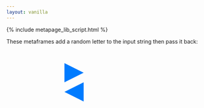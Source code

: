```yaml
---
layout: vanilla
---
```

<style>
.column {
	display: flex;
	flex-direction: column;
}

.row {
	display: flex;
	flex-direction: row;
}

/* http://apps.eky.hk/css-triangle-generator/ */
.ArrowLeft {
	width: 0;
	height: 0;
	border-style: solid;
	border-width: 25px 0 25px 50px;
	border-color: transparent transparent transparent #007bff;
}
.ArrowRight {
	width: 0;
	height: 0;
	border-style: solid;
	border-width: 25px 50px 25px 0;
	border-color: transparent #007bff transparent transparent;
}
</style>

{% include metapage_lib_script.html %}

<body>

These metaframes add a random letter to the input string then pass it back:

<br/>
<br/>

<div class="row">
	<div class="column" id="left">
	</div>
	<div class="column" id="middle">
		<div class="ArrowLeft"></div>
		<div class="ArrowRight"></div>
	</div>
	<div class="column" id="right">
	</div>
</div>

</body>
<script src="script1.js"></script>
<script src="script2.js"></script>
